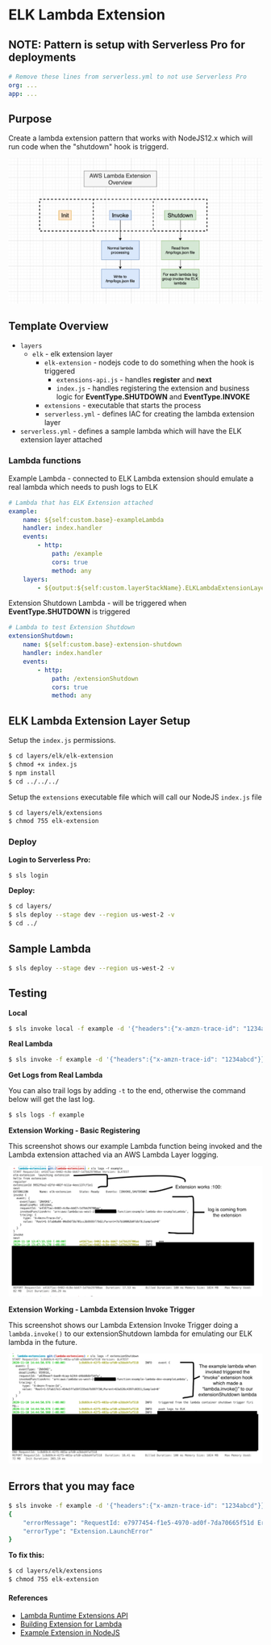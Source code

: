 # ELK Lambda Extension

## NOTE: Pattern is setup with Serverless Pro for deployments

```yaml
# Remove these lines from serverless.yml to not use Serverless Pro
org: ...
app: ...
```

## Purpose

Create a lambda extension pattern that works with NodeJS12.x which will run code when the "shutdown" hook is triggerd.

![ELK Lambda Extension Overview](./imgs/lambda-extension-overview.png)

## Template Overview

* `layers`
    * `elk` - elk extension layer
        * `elk-extension` - nodejs code to do something when the hook is triggered
            * `extensions-api.js` - handles **register** and **next**
            * `index.js` - handles registering the extension and business logic for **EventType.SHUTDOWN** and **EventType.INVOKE**
        * `extensions` - executable that starts the process
        * `serverless.yml` - defines IAC for creating the lambda extension layer
* `serverless.yml` - defines a sample lambda which will have the ELK extension layer attached

### Lambda functions

Example Lambda - connected to ELK Lambda extension should emulate a real lambda which needs to push logs to ELK

```yaml
# Lambda that has ELK Extension attached
example:
    name: ${self:custom.base}-exampleLambda
    handler: index.handler
    events:
        - http:
            path: /example
            cors: true
            method: any
    layers:
        - ${output:${self:custom.layerStackName}.ELKLambdaExtensionLayerArn}
```

Extension Shutdown Lambda - will be triggered when **EventType.SHUTDOWN** is triggered

```yaml
# Lambda to test Extension Shutdown
extensionShutdown:
    name: ${self:custom.base}-extension-shutdown
    handler: index.handler
    events:
        - http:
            path: /extensionShutdown
            cors: true
            method: any
```

## ELK Lambda Extension Layer Setup

Setup the `index.js` permissions.

```bash
$ cd layers/elk/elk-extension
$ chmod +x index.js
$ npm install
$ cd ../../../
```

Setup the `extensions` executable file which will call our NodeJS `index.js` file

```bash
$ cd layers/elk/extensions                 
$ chmod 755 elk-extension
```

### Deploy

**Login to Serverless Pro:**

```bash
$ sls login
```

**Deploy:**

```bash
$ cd layers/
$ sls deploy --stage dev --region us-west-2 -v
$ cd ../
```

## Sample Lambda

```bash
$ sls deploy --stage dev --region us-west-2 -v 
```

## Testing

**Local**

```bash
$ sls invoke local -f example -d '{"headers":{"x-amzn-trace-id": "1234abcd"}}'
```

**Real Lambda**

```bash
$ sls invoke -f example -d '{"headers":{"x-amzn-trace-id": "1234abcd"}}'
```

**Get Logs from Real Lambda**

You can also trail logs by adding `-t` to the end, otherwise the command below will get the last log.

```bash
$ sls logs -f example
```

**Extension Working - Basic Registering**

This screenshot shows our example Lambda function being invoked and the Lambda extension attached via an AWS Lambda Layer logging.

![Working Extension #1](./imgs/working-extension.png)

**Extension Working - Lambda Extension Invoke Trigger**

This screenshot shows our Lambda Extension Invoke Trigger doing a `lambda.invoke()` to our extensionShutdown lambda for emulating our ELK lambda in the future.

![Extension Working #2](./imgs/lambda-extension-invoke-trigger-invoked-extensionShutdown-lambda.png)


## Errors that you may face

```bash
$ sls invoke -f example -d '{"headers":{"x-amzn-trace-id": "1234abcd"}}' 
{
    "errorMessage": "RequestId: e7977454-f1e5-4970-ad0f-7da70665f51d Error: fork/exec /opt/extensions/elk-extension: permission denied",
    "errorType": "Extension.LaunchError"
}
```

**To fix this:**

```bash
$ cd layers/elk/extensions                 
$ chmod 755 elk-extension
```

#### References

* [Lambda Runtime Extensions API](https://docs.aws.amazon.com/lambda/latest/dg/runtimes-extensions-api.html)
* [Building Extension for Lambda](https://aws.amazon.com/blogs/compute/building-extensions-for-aws-lambda-in-preview/)
* [Example Extension in NodeJS](https://github.com/aws-samples/aws-lambda-extensions/tree/main/nodejs-example-extension)